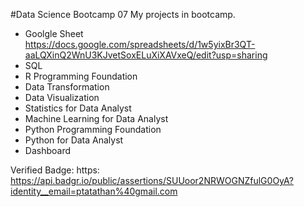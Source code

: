 #Data Science Bootcamp 07
My projects in bootcamp.

* Goolgle Sheet <br>
  https://docs.google.com/spreadsheets/d/1w5yixBr3QT-aaLQXinQ2WnU3KJvetSoxELuXiXAVxeQ/edit?usp=sharing
* SQL
* R Programming Foundation
* Data Transformation
* Data Visualization
* Statistics for Data Analyst
* Machine Learning for Data Analyst
* Python Programming Foundation
* Python for Data Analyst
* Dashboard

Verified Badge: https: https://api.badgr.io/public/assertions/SUUoor2NRWOGNZfulG0OyA?identity__email=ptatathan%40gmail.com
